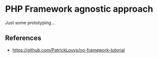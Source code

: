 # PHP Framework agnostic approach

Just some prototyping...

## References

- https://github.com/PatrickLouys/no-framework-tutorial
